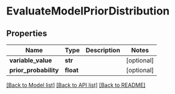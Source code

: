 # EvaluateModelPriorDistribution

## Properties
Name | Type | Description | Notes
------------ | ------------- | ------------- | -------------
**variable_value** | **str** |  | [optional] 
**prior_probability** | **float** |  | [optional] 

[[Back to Model list]](../README.md#documentation-for-models) [[Back to API list]](../README.md#documentation-for-api-endpoints) [[Back to README]](../README.md)



